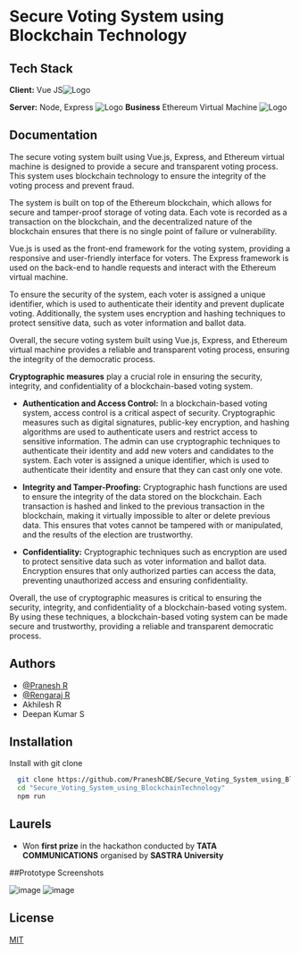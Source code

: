 

# Secure Voting System using Blockchain Technology




## Tech Stack

**Client:** Vue JS![Logo](https://upload.wikimedia.org/wikipedia/commons/9/95/Vue.js_Logo_2.svg)

**Server:** Node, Express
![Logo](https://upload.wikimedia.org/wikipedia/commons/7/7e/Node.js_logo_2015.svg)
**Business** Ethereum Virtual Machine
![Logo](https://upload.wikimedia.org/wikipedia/commons/7/76/Ethereum_Classic_logo.svg)




## Documentation
The secure voting system built using Vue.js, Express, and Ethereum virtual machine is designed to provide a secure and transparent voting process. This system uses blockchain technology to ensure the integrity of the voting process and prevent fraud.

The system is built on top of the Ethereum blockchain, which allows for secure and tamper-proof storage of voting data. Each vote is recorded as a transaction on the blockchain, and the decentralized nature of the blockchain ensures that there is no single point of failure or vulnerability.

Vue.js is used as the front-end framework for the voting system, providing a responsive and user-friendly interface for voters. The Express framework is used on the back-end to handle requests and interact with the Ethereum virtual machine.

To ensure the security of the system, each voter is assigned a unique identifier, which is used to authenticate their identity and prevent duplicate voting. Additionally, the system uses encryption and hashing techniques to protect sensitive data, such as voter information and ballot data.

Overall, the secure voting system built using Vue.js, Express, and Ethereum virtual machine provides a reliable and transparent voting process, ensuring the integrity of the democratic process.


**Cryptographic measures** play a crucial role in ensuring the security, integrity, and confidentiality of a blockchain-based voting system.

- **Authentication and Access Control:** In a blockchain-based voting system, access control is a critical aspect of security. Cryptographic measures such as digital signatures, public-key encryption, and hashing algorithms are used to authenticate users and restrict access to sensitive information. The admin can use cryptographic techniques to authenticate their identity and add new voters and candidates to the system. Each voter is assigned a unique identifier, which is used to authenticate their identity and ensure that they can cast only one vote.

- **Integrity and Tamper-Proofing:** Cryptographic hash functions are used to ensure the integrity of the data stored on the blockchain. Each transaction is hashed and linked to the previous transaction in the blockchain, making it virtually impossible to alter or delete previous data. This ensures that votes cannot be tampered with or manipulated, and the results of the election are trustworthy.

- **Confidentiality:** Cryptographic techniques such as encryption are used to protect sensitive data such as voter information and ballot data. Encryption ensures that only authorized parties can access the data, preventing unauthorized access and ensuring confidentiality.

Overall, the use of cryptographic measures is critical to ensuring the security, integrity, and confidentiality of a blockchain-based voting system. By using these techniques, a blockchain-based voting system can be made secure and trustworthy, providing a reliable and transparent democratic process.

## Authors

- [@Pranesh R](https://github.com/PraneshCBE)
- [@Rengaraj R](https://github.com/RengarajR404)
- Akhilesh R
- Deepan Kumar S

## Installation

Install <folder- name> with git clone

```bash
  git clone https://github.com/PraneshCBE/Secure_Voting_System_using_BlockchainTechnology.git
  cd "Secure_Voting_System_using_BlockchainTechnology"
  npm run
```

## Laurels
 - Won **first prize** in the hackathon conducted by **TATA COMMUNICATIONS**  organised by **SASTRA University** 
  
##Prototype Screenshots
  
  ![image](https://github.com/PraneshCBE/Secure_Voting_System_using_BlockchainTechnology/assets/84131264/25410691-76c7-4377-9656-e7e0da081718)
![image](https://github.com/PraneshCBE/Secure_Voting_System_using_BlockchainTechnology/assets/84131264/c7fb07e9-67e5-4e40-943c-e46e92502ed4)

    
## License

[MIT](https://choosealicense.com/licenses/mit/)

